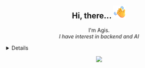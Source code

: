 <h2 align="center">Hi, there... <img src="assets/waving-hand.png" width="35px" alt="👋"></h2>

<p align="center">
  I'm Agis. <br>
  <i>I have interest in backend and AI</i>
</p>



<details>

  <h3>I Used Daily</h3>
  <p>
    <img src="https://img.shields.io/badge/-Fedora-51A2DA?style=for-the-badgee&logo=fedora&logoColor=white"/>
    <img src="https://img.shields.io/badge/-VSCode-007ACC?style=for-the-badgee&logo=visualstudiocode"/>
    <img src="https://img.shields.io/badge/-Git-F05032?style=for-the-badgee&logo=git&logoColor=white"/>
  </p>

  <h3>Currently Learning</h3>
  <p>
    <img src="https://img.shields.io/badge/-React-61DAFB?style=for-the-badgee&logo=react&logoColor=black"/>
    <img src="https://img.shields.io/badge/-Vue.js-4FC08D?style=for-the-badgee&logo=vue.js&logoColor=white"/>
    <img src="https://img.shields.io/badge/-Django-092E20?style=for-the-badgee&logo=django"/>
  </p>
  
  <h3>Tech Stack</h3>
  <p>
    <img src="https://img.shields.io/badge/-JavaScript-F7DF1E?style=for-the-badgee&logo=javascript&logoColor=black"/>
    <img src="https://img.shields.io/badge/-PHP-777BB4?style=for-the-badgee&logo=php&logoColor=white"/>
    <img src="https://img.shields.io/badge/-CodeIgniter-2b2b2b?style=for-the-badgee&logo=codeigniter"/>
    <img src="https://img.shields.io/badge/-C++-00599C?style=for-the-badgee&logo=cplusplus"/>
    <img src="https://img.shields.io/badge/-MySQL-4479A1?style=for-the-badgee&logo=mysql&logoColor=white"/>
    <img src="https://img.shields.io/badge/-PostGreSQL-4169E1?style=for-the-badgee&logo=postgresql&logoColor=white"/>
    <img src="https://img.shields.io/badge/-Docker-2496ED?style=for-the-badgee&logo=docker&logoColor=white"/>
    <img src="https://img.shields.io/badge/-Solidity-363636?style=for-the-badgee&logo=solidity"/>
    <img src="https://img.shields.io/badge/-Laravel-FF2D20?style=for-the-badgee&logo=laravel&logoColor=white"/>
    <img src="https://img.shields.io/badge/-Go-00ADD8?style=for-the-badgee&logo=go&logoColor=white"/>
  </p>

  <p align="center">
    <a href="https://github.com/anuraghazra/github-readme-stats">
<!--       <img height=200 src="https://github-readme-stats.vercel.app/api/top-langs/?username=agismandala007&layout=compact&theme=gotham"/> -->
      <img height=200 src="https://github-readme-stats.vercel.app/api?username=agismandala007&show_icons=true&theme=gotham"/>
      <img height=200 src="https://github-readme-stats.vercel.app/api/top-langs/?username=agismandala007&layout=compact&theme=gotham&langs_count=20&count_private=true"/>
    </a>
  </p>  
</details>

<p align="center">
  <a href="https://github.com/agismandala007">
    <img src="https://komarev.com/ghpvc/?username=agismandala007&color=blue&style=flat&label=Profile+Count" />
  </a>
</p>
